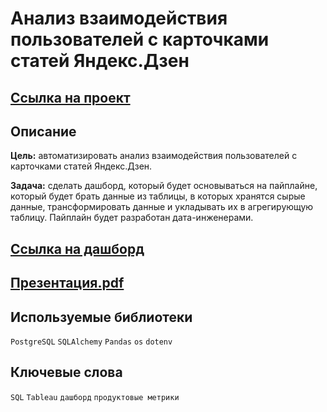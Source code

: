 # Анализ взаимодействия пользователей с карточками статей Яндекс.Дзен

## [Ссылка на проект](https://nbviewer.org/github/KSingular/yp_da_projects/blob/36d3d2ffb44621e53fcb68f60d681134430a5f80/set_10_zen_dashboard/set_10_zen_dashboard.ipynb)

## Описание
**Цель:** автоматизировать анализ взаимодействия пользователей с карточками статей Яндекс.Дзен.

**Задача:** сделать дашборд, который будет основываться на пайплайне, который будет брать данные из таблицы, в которых хранятся сырые данные, трансформировать данные и укладывать их в агрегирующую таблицу. Пайплайн будет разработан дата-инженерами. 

## [Ссылка на дашборд](https://public.tableau.com/app/profile/al8059/viz/dashboard_visits/sheet4)
## [Презентация.pdf](https://github.com/KSingular/yp_da_projects/blob/main/set_10_zen_dashboard/Анализ_взаимодействия_пользователей_с_карточками_статей_Яндекс.pdf)

## Используемые библиотеки
`PostgreSQL` `SQLAlchemy` `Pandas` `os` `dotenv`

## Ключевые слова
`SQL` `Tableau` `дашборд` `продуктовые метрики` 
